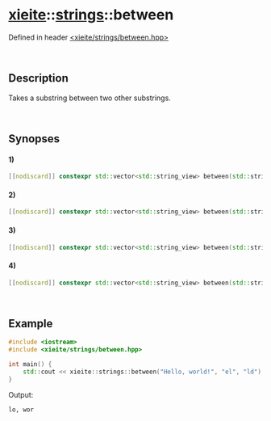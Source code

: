 # [xieite](../xieite.md)\:\:[strings](../strings.md)\:\:between
Defined in header [<xieite/strings/between.hpp>](../../include/xieite/strings/between.hpp)

&nbsp;

## Description
Takes a substring between two other substrings.

&nbsp;

## Synopses
#### 1)
```cpp
[[nodiscard]] constexpr std::vector<std::string_view> between(std::string_view string, std::string_view start, std::string_view end) noexcept;
```
#### 2)
```cpp
[[nodiscard]] constexpr std::vector<std::string_view> between(std::string_view string, std::string_view start, char end) noexcept;
```
#### 3)
```cpp
[[nodiscard]] constexpr std::vector<std::string_view> between(std::string_view string, char start, std::string_view end) noexcept;
```
#### 4)
```cpp
[[nodiscard]] constexpr std::vector<std::string_view> between(std::string_view string, char start, char end) noexcept;
```

&nbsp;

## Example
```cpp
#include <iostream>
#include <xieite/strings/between.hpp>

int main() {
    std::cout << xieite::strings::between("Hello, world!", "el", "ld") << '\n';
}
```
Output:
```
lo, wor
```
